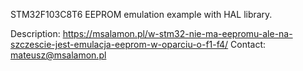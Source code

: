 STM32F103C8T6 EEPROM emulation example with HAL library.

Description: https://msalamon.pl/w-stm32-nie-ma-eepromu-ale-na-szczescie-jest-emulacja-eeprom-w-oparciu-o-f1-f4/
Contact: mateusz@msalamon.pl